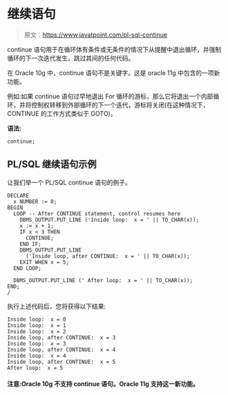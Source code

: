 # 继续语句

> 原文：<https://www.javatpoint.com/pl-sql-continue>

continue 语句用于在循环体有条件或无条件的情况下从提醒中退出循环，并强制循环的下一次迭代发生，跳过其间的任何代码。

在 Oracle 10g 中，continue 语句不是关键字。这是 oracle 11g 中包含的一项新功能。

例如:如果 continue 语句过早地退出 For 循环的游标，那么它将退出一个内部循环，并将控制权转移到外部循环的下一个迭代，游标将关闭(在这种情况下，CONTINUE 的工作方式类似于 GOTO)。

**语法:**

```
continue;

```

## PL/SQL 继续语句示例

让我们举一个 PL/SQL continue 语句的例子。

```
DECLARE
  x NUMBER := 0;
BEGIN
  LOOP -- After CONTINUE statement, control resumes here
    DBMS_OUTPUT.PUT_LINE ('Inside loop:  x = ' || TO_CHAR(x));
    x := x + 1;
    IF x < 3 THEN
      CONTINUE;
    END IF;
    DBMS_OUTPUT.PUT_LINE
      ('Inside loop, after CONTINUE:  x = ' || TO_CHAR(x));
    EXIT WHEN x = 5;
  END LOOP;

  DBMS_OUTPUT.PUT_LINE (' After loop:  x = ' || TO_CHAR(x));
END;
/

```

执行上述代码后，您将获得以下结果:

```
Inside loop:  x = 0
Inside loop:  x = 1
Inside loop:  x = 2
Inside loop, after CONTINUE:  x = 3
Inside loop:  x = 3
Inside loop, after CONTINUE:  x = 4
Inside loop:  x = 4
Inside loop, after CONTINUE:  x = 5
After loop:  x = 5

```

#### 注意:Oracle 10g 不支持 continue 语句。Oracle 11g 支持这一新功能。